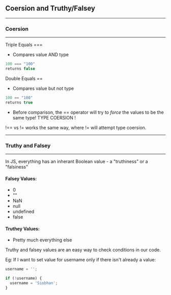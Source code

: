 ## Coersion and Truthy/Falsey
---
### Coersion
---

Triple Equals ===
* Compares value AND type

```javascript
100 === "100"
returns false
```

Double Equals ==
* Compares value but not type

```javascript
100 == "100"
returns true
```
* Before comparison, the  == operator will try to *force* the values to be the same type! TYPE COERSION !

!== vs != works the same way, where != will attempt type coersion. 

---
### Truthy and Falsey
---
In JS, everything has an inherant Boolean value - a "truthiness" or a "falsiness"

#### Falsey Values:
* 0
* ""
* NaN
* null
* undefined
* false

#### Truthey Values:
* Pretty much everything else


Truthy and falsey values are an easy way to check conditions in our code.

Eg: If I want to set value for username only if there isn't already a value:
```javascript
username = '';

if (!username) {
  username = 'Siobhan';
}
```

